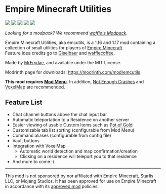 # Empire Minecraft Utilities

![](https://tokei.rs/b1/github/MrFrydae/Empire-Minecraft-Utilities?category=code)
![](https://tokei.rs/b1/github/MrFrydae/Empire-Minecraft-Utilities?category=files)
![](https://github.com/MrFrydae/Empire-Minecraft-Utilities/workflows/build/badge.svg)
![](https://waffle.coffee/modrinth/emcutils/downloads?style=flat-square)
![](https://img.shields.io/badge/environment-client-1976d2?style=flat-square)

*Looking for a modpack? We recommend [waffle's Modpack](https://waffle.coffee/packwiz).*

Empire Minecraft Utilities, aka emcutils, is a 1.16 and 1.17 mod containing a collection of small utilities for players of [Empire Minecraft](https://ref.emc.gs/GreenMeanie).  
Feature idea credits go to [Giselbaer](https://u.emc.gs/Giselbaer) and [wafflecoffee](https://u.emc.gs/wafflecoffee).

Made by [MrFrydae](https://u.emc.gs/GreenMeanie), and available under the MIT License.

Modrinth page for downloads: https://modrinth.com/mod/emcutils

**This mod requires [Mod Menu](https://modrinth.com/mod/modmenu)**. In addition, [Not Enough Crashes](https://www.curseforge.com/minecraft/mc-mods/not-enough-crashes) and [VoxelMap](https://www.curseforge.com/minecraft/mc-mods/voxelmap) are recommended.

## Feature List

* Chat channel buttons above the chat input bar
* Automatic teleportation to a Residence on another server
* Easier viewing of usable Custom Items such as [Pot of Gold](https://wiki.emc.gs/pot-of-gold)
* Customizable tab list sorting (configurable from Mod Menu)
* Command aliases (configurable from config file)
* Vault buttons
* Integration with VoxelMap
  * Automatic world detection and map confirmation/creation
  * Clicking on a residence will teleport you to that residence
* And more to come :)

---
This mod is not sponsored by nor affiliated with Empire Minecraft, Starlis LLC, or Mojang Studios. It has been approved for use on Empire Minecraft in accordance with its [approved mod](https://mods.emc.gs) policies.
